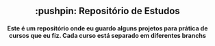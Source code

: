 <h2 align="center"> :pushpin: Repositório de Estudos</h2>
<h4 align="center">Este é um repositório onde eu guardo alguns projetos para prática de cursos que eu fiz. Cada curso está separado em diferentes branchs</h4>
